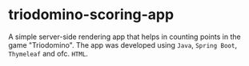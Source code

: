 # triodomino-scoring-app
A simple server-side rendering app that helps in counting points in the game "Triodomino". The app was developed using `Java`, `Spring Boot`, `Thymeleaf` and ofc. `HTML`.